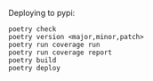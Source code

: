 Deploying to pypi:

```
poetry check
poetry version <major,minor,patch>
poetry run coverage run
poetry run coverage report
poetry build
poetry deploy
```
